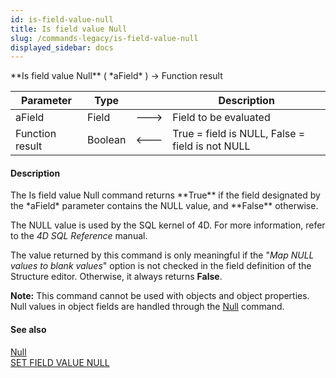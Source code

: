 ```yaml
---
id: is-field-value-null
title: Is field value Null
slug: /commands-legacy/is-field-value-null
displayed_sidebar: docs
---
```


<!--REF #_command_.Is field value Null.Syntax-->**Is field value Null** ( *aField* ) -> Function result<!-- END REF-->
<!--REF #_command_.Is field value Null.Params-->
| Parameter | Type |  | Description |
| --- | --- | --- | --- |
| aField | Field | &#x1F852; | Field to be evaluated |
| Function result | Boolean | &#x1F850; | True = field is NULL, False = field is not NULL |

<!-- END REF-->

#### Description 

<!--REF #_command_.Is field value Null.Summary-->The Is field value Null command returns **True** if the field designated by the *aField* parameter contains the NULL value, and **False** otherwise.<!-- END REF-->

The NULL value is used by the SQL kernel of 4D. For more information, refer to the *4D SQL Reference* manual.

The value returned by this command is only meaningful if the "*Map NULL values to blank values*" option is not checked in the field definition of the Structure editor. Otherwise, it always returns **False**. 

**Note:** This command cannot be used with objects and object properties. Null values in object fields are handled through the [Null](null.md) command. 

#### See also 

[Null](null.md)  
[SET FIELD VALUE NULL](set-field-value-null.md)  